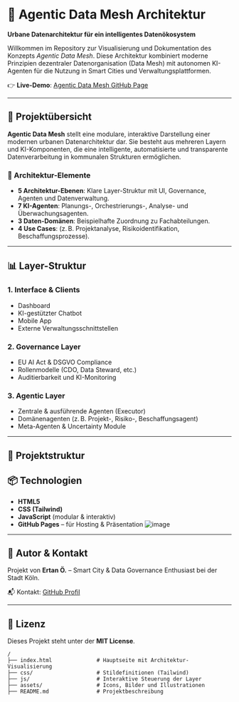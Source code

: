 # 🧠 Agentic Data Mesh Architektur

**Urbane Datenarchitektur für ein intelligentes Datenökosystem**

Willkommen im Repository zur Visualisierung und Dokumentation des Konzepts *Agentic Data Mesh*. Diese Architektur kombiniert moderne Prinzipien dezentraler Datenorganisation (Data Mesh) mit autonomen KI-Agenten für die Nutzung in Smart Cities und Verwaltungsplattformen.

👉 **Live-Demo**: [Agentic Data Mesh GitHub Page](https://ertanoz.github.io/AgenticDataMesh/)

---

## 🚀 Projektübersicht

**Agentic Data Mesh** stellt eine modulare, interaktive Darstellung einer modernen urbanen Datenarchitektur dar. Sie besteht aus mehreren Layern und KI-Komponenten, die eine intelligente, automatisierte und transparente Datenverarbeitung in kommunalen Strukturen ermöglichen.

### 🔧 Architektur-Elemente

- **5 Architektur-Ebenen**: Klare Layer-Struktur mit UI, Governance, Agenten und Datenverwaltung.
- **7 KI-Agenten**: Planungs-, Orchestrierungs-, Analyse- und Überwachungsagenten.
- **3 Daten-Domänen**: Beispielhafte Zuordnung zu Fachabteilungen.
- **4 Use Cases**: (z. B. Projektanalyse, Risikoidentifikation, Beschaffungsprozesse).

---

## 📊 Layer-Struktur

### 1. Interface & Clients
- Dashboard
- KI-gestützter Chatbot
- Mobile App
- Externe Verwaltungsschnittstellen

### 2. Governance Layer
- EU AI Act & DSGVO Compliance
- Rollenmodelle (CDO, Data Steward, etc.)
- Auditierbarkeit und KI-Monitoring

### 3. Agentic Layer
- Zentrale & ausführende Agenten (Executor)
- Domänenagenten (z. B. Projekt-, Risiko-, Beschaffungsagent)
- Meta-Agenten & Uncertainty Module

---

## 📁 Projektstruktur


## 📦 Technologien

- **HTML5**  
- **CSS (Tailwind)**  
- **JavaScript** (modular & interaktiv)  
- **GitHub Pages** – für Hosting & Präsentation
  ![image](https://github.com/user-attachments/assets/3200ca32-60fb-4e8e-9825-d3102c167107)

---



## 🧠 Autor & Kontakt

Projekt von **Ertan Ö.** – Smart City & Data Governance Enthusiast bei der Stadt Köln.

📬 Kontakt: [GitHub Profil](https://github.com/ErtanOz)

---

## 📄 Lizenz

Dieses Projekt steht unter der **MIT License**.


```plaintext
/
├── index.html              # Hauptseite mit Architektur-Visualisierung
├── css/                    # Stildefinitionen (Tailwind)
├── js/                     # Interaktive Steuerung der Layer
├── assets/                 # Icons, Bilder und Illustrationen
├── README.md               # Projektbeschreibung
